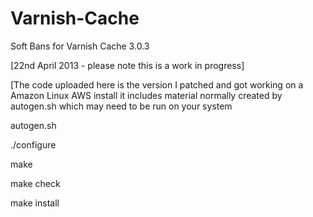 Varnish-Cache
=============

Soft Bans for Varnish Cache 3.0.3

[22nd April 2013 - please note this is a work in progress]

[The code uploaded here is the version I patched and got working on a Amazon Linux AWS install it includes material normally created by autogen.sh which may need to be run on your system


autogen.sh

./configure

make

make check

make install
